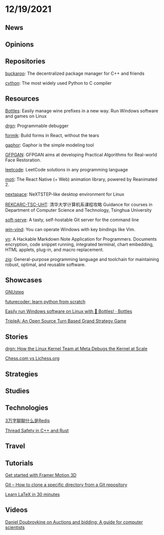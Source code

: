 # 12/19/2021

## News

## Opinions

## Repositories
[buckaroo](https://github.com/LoopPerfect/buckaroo): The decentralized package manager for C++ and friends

[cython](https://github.com/cython/cython): The most widely used Python to C compiler

## Resources
[Bottles](https://github.com/bottlesdevs/Bottles): Easily manage wine prefixes in a new way. Run Windows software and games on Linux

[drgn](https://github.com/osandov/drgn): Programmable debugger

[formik](https://github.com/jaredpalmer/formik): Build forms in React, without the tears

[gaphor](https://github.com/gaphor/gaphor): Gaphor is the simple modeling tool

[GFPGAN](https://github.com/TencentARC/GFPGAN): GFPGAN aims at developing Practical Algorithms for Real-world Face Restoration.

[leetcode](https://github.com/doocs/leetcode): LeetCode solutions in any programming language

[moti](https://github.com/nandorojo/moti): The React Native (+ Web) animation library, powered by Reanimated 2.

[nextspace](https://github.com/trunkmaster/nextspace): NeXTSTEP-like desktop environment for Linux

[REKCARC-TSC-UHT](https://github.com/PKUanonym/REKCARC-TSC-UHT): 清华大学计算机系课程攻略 Guidance for courses in Department of Computer Science and Technology, Tsinghua University

[soft-serve](https://github.com/charmbracelet/soft-serve): A tasty, self-hostable Git server for the command line

[win-vind](https://github.com/pit-ray/win-vind): You can operate Windows with key bindings like Vim.

[yn](https://github.com/purocean/yn): A Hackable Markdown Note Application for Programmers. Documents encryption, code snippet running, integrated terminal, chart embedding, HTML applets, plug-in, and macro replacement.

[zig](https://github.com/ziglang/zig): General-purpose programming language and toolchain for maintaining robust, optimal, and reusable software.

## Showcases
[GNUstep](http://gnustep.org/)

[futurecoder: learn python from scratch](https://futurecoder.io/)

[Easily run Windows software on Linux with 🍷 Bottles! ⋅ Bottles](https://usebottles.com/)

[TripleA: An Open Source Turn Based Grand Strategy Game](https://triplea-game.org/)

## Stories
[drgn: How the Linux Kernel Team at Meta Debugs the Kernel at Scale](https://developers.facebook.com/blog/post/2021/12/09/drgn-how-linux-kernel-team-meta-debugs-kernel-scale/)

[Chess.com vs Lichess.org](https://siddhesh.substack.com/p/chesscom-vs-lichess)

## Strategies


## Studies

## Technologies
[3万字聊聊什么是Redis](https://mp.weixin.qq.com/s/3RfS1TUCSPu8k7w0RTIuzg)

[Thread Safety in C++ and Rust](https://blog.reverberate.org/2021/12/18/thread-safety-cpp-rust.html)

## Travel

## Tutorials
[Get started with Framer Motion 3D](https://www.framer.com/docs/three-introduction/)

[Git – How to clone a specific directory from a Git repository](https://bytenota.com/git-how-to-clone-a-specific-directory-from-a-git-repository/)

[Learn LaTeX in 30 minutes](https://www.overleaf.com/learn/latex/Learn_LaTeX_in_30_minutes)

## Videos
[Daniel Doubrovkine on Auctions and bidding: A guide for computer scientists](https://www.youtube.com/watch?v=v502KYHa3aE)
